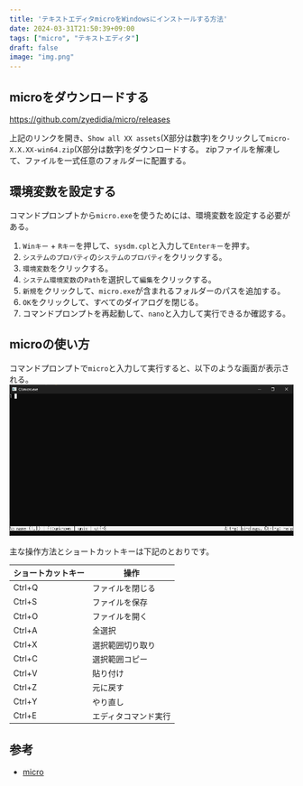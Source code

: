 ```yaml
---
title: 'テキストエディタmicroをWindowsにインストールする方法'
date: 2024-03-31T21:50:39+09:00
tags: ["micro", "テキストエディタ"]
draft: false
image: "img.png"
---
```


## microをダウンロードする
https://github.com/zyedidia/micro/releases

上記のリンクを開き、`Show all XX assets`(X部分は数字)をクリックして`micro-X.X.XX-win64.zip`(X部分は数字)をダウンロードする。
zipファイルを解凍して、ファイルを一式任意のフォルダーに配置する。

## 環境変数を設定する
コマンドプロンプトから`micro.exe`を使うためには、環境変数を設定する必要がある。

1. `Winキー` + `Rキー`を押して、`sysdm.cpl`と入力して`Enterキー`を押す。
2. `システムのプロパティ`の`システムのプロパティ`をクリックする。
3. `環境変数`をクリックする。
4. `システム環境変数`の`Path`を選択して`編集`をクリックする。
5. `新規`をクリックして、`micro.exe`が含まれるフォルダーのパスを追加する。
6. `OK`をクリックして、すべてのダイアログを閉じる。
7. コマンドプロンプトを再起動して、`nano`と入力して実行できるか確認する。

## microの使い方

コマンドプロンプトで`micro`と入力して実行すると、以下のような画面が表示される。
![img_3.png](img_3.png)

主な操作方法とショートカットキーは下記のとおりです。

| ショートカットキー | 操作 | 
|--------|-----| 
| Ctrl+Q | ファイルを閉じる | 
| Ctrl+S | ファイルを保存 | 
| Ctrl+O | ファイルを開く | 
| Ctrl+A | 全選択 | 
| Ctrl+X | 選択範囲切り取り | 
| Ctrl+C | 選択範囲コピー | 
| Ctrl+V | 貼り付け | 
| Ctrl+Z | 元に戻す | 
| Ctrl+Y | やり直し | 
| Ctrl+E | エディタコマンド実行 | 

## 参考
- [micro](https://micro-editor.github.io/)